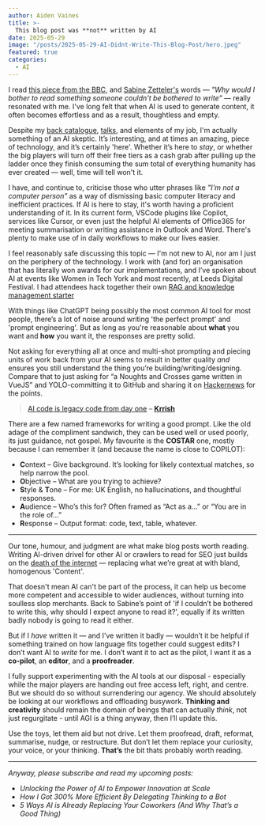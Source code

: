 ```yaml
---
author: Aiden Vaines
title: >-
  This blog post was **not** written by AI
date: 2025-05-29
image: "/posts/2025-05-29-AI-Didnt-Write-This-Blog-Post/hero.jpeg"
featured: true
categories:
  - AI
---
```


I read [this piece from the BBC](https://www.bbc.co.uk/news/articles/c15q5qzdjqxo), and [Sabine Zetteler's](https://www.zetteler.co.uk/) words — *"Why would I bother to read something someone couldn't be bothered to write"* — really resonated with me. I've long felt that when AI is used to generate content, it often becomes effortless and as a result, thoughtless and empty.

Despite my [back catalogue](posts/2023-03-29-my-obligatory-gpt-post/), [talks](talks/2024-09-18-leeds-digital-festival-ai-stop-talking-start-doing/), and elements of my job, I'm actually something of an AI skeptic. It’s interesting, and at times an amazing, piece of technology, and it’s certainly 'here'. Whether it’s here to *stay*, or whether the big players will turn off their free tiers as a cash grab after pulling up the ladder once they finish consuming the sum total of everything humanity has ever created — well, time will tell won't it.

I have, and continue to, criticise those who utter phrases like *"I'm not a computer person"* as a way of dismissing basic computer literacy and inefficient practices. If AI is here to stay, it's worth having a proficient understanding of it. In its current form, VSCode plugins like Copilot, services like Cursor, or even just the helpful AI elements of Office365 for meeting summarisation or writing assistance in Outlook and Word. There's plenty to make use of in daily workflows to make our lives easier.

I feel reasonably safe discussing this topic — I'm not new to AI, nor am I just on the periphery of the technology. I work with (and for) an organisation that has literally won awards for our implementations, and I’ve spoken about AI at events like Women in Tech York and most recently, at Leeds Digital Festival. I had attendees hack together their own [RAG and knowledge management starter](talks/2024-09-18-leeds-digital-festival-ai-stop-talking-start-doing)

With things like ChatGPT being possibly the most common AI tool for most people, there’s a lot of noise around writing 'the perfect prompt' and 'prompt engineering'. But as long as you're reasonable about **what** you want and **how** you want it, the responses are pretty solid. 

Not asking for everything all at once and multi-shot prompting and piecing units of work back from your AI seems to result in better quality *and* ensures you still understand the thing you’re building/writing/designing. Compare that to just asking for “a Noughts and Crosses game written in VueJS” and YOLO-committing it to GitHub and sharing it on [Hackernews](https://news.ycombinator.com/show) for the points.

> [AI code is legacy code from day one](https://text-incubation.com/AI+code+is+legacy+code+from+day+one) – **[Krrish](https://twitter.com/krrishd)**

There are a few named frameworks for writing a good prompt. Like the old adage of the compliment sandwich, they can be used well or used poorly, its just guidance, not gospel. My favourite is the **COSTAR** one, mostly because I can remember it (and because the name is close to COPILOT):

* **C**ontext – Give background. It’s looking for likely contextual matches, so help narrow the pool.
* **O**bjective – What are you trying to achieve?
* **S**tyle & **T**one – For me: UK English, no hallucinations, and thoughtful responses.
* **A**udience – Who’s this for? Often framed as “Act as a…” or “You are in the role of…”
* **R**esponse – Output format: code, text, table, whatever.

---

Our tone, humour, and judgment are what make blog posts worth reading. Writing AI-driven drivel for other AI or crawlers to read for SEO just builds on the [death of the internet](https://en.wikipedia.org/wiki/Dead_Internet_theory) — replacing what we’re great at with bland, homogenous 'Content'.

That doesn't mean AI can't be part of the process, it can help us become more competent and accessible to wider audiences, without turning into soulless slop merchants. Back to Sabine’s point of 'if I couldn’t be bothered to write this, why should I expect anyone to read it?', equally if its written badly nobody is going to read it either.

But if I *have* written it — and I’ve written it badly — wouldn’t it be helpful if something trained on how language fits together could suggest edits? I don’t want AI to *write* for me. I don’t want it to act as the pilot, I want it as a **co-pilot**, an **editor**, and a **proofreader**.

I fully support experimenting with the AI tools at our disposal - especially while the major players are handing out free access left, right, and centre. But we should do so without surrendering our agency. We should absolutely be looking at our workflows and offloading busywork. **Thinking and creativity** should remain the domain of beings that can actually *think*, not just regurgitate - until AGI is a thing anyway, then I’ll update this.

Use the toys, let them aid but not drive. Let them proofread, draft, reformat, summarise, nudge, or restructure. But don’t let them replace your curiosity, your voice, or your thinking. **That’s** the bit thats probably worth reading.

---

*Anyway, please subscribe and read my upcoming posts:*

* *Unlocking the Power of AI to Empower Innovation at Scale*
* *How I Got 300% More Efficient By Delegating Thinking to a Bot*
* *5 Ways AI is Already Replacing Your Coworkers (And Why That’s a Good Thing)*

